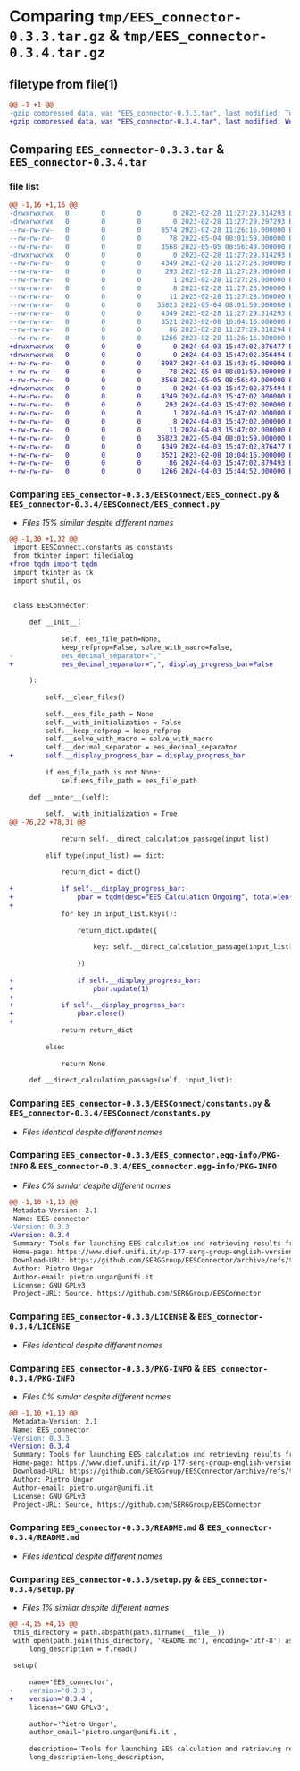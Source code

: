 # Comparing `tmp/EES_connector-0.3.3.tar.gz` & `tmp/EES_connector-0.3.4.tar.gz`

## filetype from file(1)

```diff
@@ -1 +1 @@
-gzip compressed data, was "EES_connector-0.3.3.tar", last modified: Tue Feb 28 11:27:29 2023, max compression
+gzip compressed data, was "EES_connector-0.3.4.tar", last modified: Wed Apr  3 15:47:02 2024, max compression
```

## Comparing `EES_connector-0.3.3.tar` & `EES_connector-0.3.4.tar`

### file list

```diff
@@ -1,16 +1,16 @@
-drwxrwxrwx   0        0        0        0 2023-02-28 11:27:29.314293 EES_connector-0.3.3/
-drwxrwxrwx   0        0        0        0 2023-02-28 11:27:29.297293 EES_connector-0.3.3/EESConnect/
--rw-rw-rw-   0        0        0     8574 2023-02-28 11:26:16.000000 EES_connector-0.3.3/EESConnect/EES_connect.py
--rw-rw-rw-   0        0        0       78 2022-05-04 08:01:59.000000 EES_connector-0.3.3/EESConnect/__init__.py
--rw-rw-rw-   0        0        0     3568 2022-05-05 08:56:49.000000 EES_connector-0.3.3/EESConnect/constants.py
-drwxrwxrwx   0        0        0        0 2023-02-28 11:27:29.314293 EES_connector-0.3.3/EES_connector.egg-info/
--rw-rw-rw-   0        0        0     4349 2023-02-28 11:27:28.000000 EES_connector-0.3.3/EES_connector.egg-info/PKG-INFO
--rw-rw-rw-   0        0        0      293 2023-02-28 11:27:29.000000 EES_connector-0.3.3/EES_connector.egg-info/SOURCES.txt
--rw-rw-rw-   0        0        0        1 2023-02-28 11:27:28.000000 EES_connector-0.3.3/EES_connector.egg-info/dependency_links.txt
--rw-rw-rw-   0        0        0        8 2023-02-28 11:27:28.000000 EES_connector-0.3.3/EES_connector.egg-info/requires.txt
--rw-rw-rw-   0        0        0       11 2023-02-28 11:27:28.000000 EES_connector-0.3.3/EES_connector.egg-info/top_level.txt
--rw-rw-rw-   0        0        0    35823 2022-05-04 08:01:59.000000 EES_connector-0.3.3/LICENSE
--rw-rw-rw-   0        0        0     4349 2023-02-28 11:27:29.314293 EES_connector-0.3.3/PKG-INFO
--rw-rw-rw-   0        0        0     3521 2023-02-08 10:04:16.000000 EES_connector-0.3.3/README.md
--rw-rw-rw-   0        0        0       86 2023-02-28 11:27:29.318294 EES_connector-0.3.3/setup.cfg
--rw-rw-rw-   0        0        0     1266 2023-02-28 11:26:16.000000 EES_connector-0.3.3/setup.py
+drwxrwxrwx   0        0        0        0 2024-04-03 15:47:02.876477 EES_connector-0.3.4/
+drwxrwxrwx   0        0        0        0 2024-04-03 15:47:02.856494 EES_connector-0.3.4/EESConnect/
+-rw-rw-rw-   0        0        0     8987 2024-04-03 15:43:45.000000 EES_connector-0.3.4/EESConnect/EES_connect.py
+-rw-rw-rw-   0        0        0       78 2022-05-04 08:01:59.000000 EES_connector-0.3.4/EESConnect/__init__.py
+-rw-rw-rw-   0        0        0     3568 2022-05-05 08:56:49.000000 EES_connector-0.3.4/EESConnect/constants.py
+drwxrwxrwx   0        0        0        0 2024-04-03 15:47:02.875494 EES_connector-0.3.4/EES_connector.egg-info/
+-rw-rw-rw-   0        0        0     4349 2024-04-03 15:47:02.000000 EES_connector-0.3.4/EES_connector.egg-info/PKG-INFO
+-rw-rw-rw-   0        0        0      293 2024-04-03 15:47:02.000000 EES_connector-0.3.4/EES_connector.egg-info/SOURCES.txt
+-rw-rw-rw-   0        0        0        1 2024-04-03 15:47:02.000000 EES_connector-0.3.4/EES_connector.egg-info/dependency_links.txt
+-rw-rw-rw-   0        0        0        8 2024-04-03 15:47:02.000000 EES_connector-0.3.4/EES_connector.egg-info/requires.txt
+-rw-rw-rw-   0        0        0       11 2024-04-03 15:47:02.000000 EES_connector-0.3.4/EES_connector.egg-info/top_level.txt
+-rw-rw-rw-   0        0        0    35823 2022-05-04 08:01:59.000000 EES_connector-0.3.4/LICENSE
+-rw-rw-rw-   0        0        0     4349 2024-04-03 15:47:02.876477 EES_connector-0.3.4/PKG-INFO
+-rw-rw-rw-   0        0        0     3521 2023-02-08 10:04:16.000000 EES_connector-0.3.4/README.md
+-rw-rw-rw-   0        0        0       86 2024-04-03 15:47:02.879493 EES_connector-0.3.4/setup.cfg
+-rw-rw-rw-   0        0        0     1266 2024-04-03 15:44:52.000000 EES_connector-0.3.4/setup.py
```

### Comparing `EES_connector-0.3.3/EESConnect/EES_connect.py` & `EES_connector-0.3.4/EESConnect/EES_connect.py`

 * *Files 15% similar despite different names*

```diff
@@ -1,30 +1,32 @@
 import EESConnect.constants as constants
 from tkinter import filedialog
+from tqdm import tqdm
 import tkinter as tk
 import shutil, os
 
 
 class EESConnector:
 
     def __init__(
 
             self, ees_file_path=None,
             keep_refprop=False, solve_with_macro=False,
-            ees_decimal_separator=","
+            ees_decimal_separator=",", display_progress_bar=False
 
     ):
 
         self.__clear_files()
 
         self.__ees_file_path = None
         self.__with_initialization = False
         self.__keep_refprop = keep_refprop
         self.__solve_with_macro = solve_with_macro
         self.__decimal_separator = ees_decimal_separator
+        self.__display_progress_bar = display_progress_bar
 
         if ees_file_path is not None:
             self.ees_file_path = ees_file_path
 
     def __enter__(self):
 
         self.__with_initialization = True
@@ -76,22 +78,31 @@
 
             return self.__direct_calculation_passage(input_list)
 
         elif type(input_list) == dict:
 
             return_dict = dict()
 
+            if self.__display_progress_bar:
+                pbar = tqdm(desc="EES Calculation Ongoing", total=len(input_list.keys()))
+
             for key in input_list.keys():
 
                 return_dict.update({
 
                     key: self.__direct_calculation_passage(input_list[key])
 
                 })
 
+                if self.__display_progress_bar:
+                    pbar.update(1)
+
+            if self.__display_progress_bar:
+                pbar.close()
+
             return return_dict
 
         else:
 
             return None
 
     def __direct_calculation_passage(self, input_list):
```

### Comparing `EES_connector-0.3.3/EESConnect/constants.py` & `EES_connector-0.3.4/EESConnect/constants.py`

 * *Files identical despite different names*

### Comparing `EES_connector-0.3.3/EES_connector.egg-info/PKG-INFO` & `EES_connector-0.3.4/EES_connector.egg-info/PKG-INFO`

 * *Files 0% similar despite different names*

```diff
@@ -1,10 +1,10 @@
 Metadata-Version: 2.1
 Name: EES-connector
-Version: 0.3.3
+Version: 0.3.4
 Summary: Tools for launching EES calculation and retrieving results from python
 Home-page: https://www.dief.unifi.it/vp-177-serg-group-english-version.html
 Download-URL: https://github.com/SERGGroup/EESConnector/archive/refs/tags/0.2.5.tar.gz
 Author: Pietro Ungar
 Author-email: pietro.ungar@unifi.it
 License: GNU GPLv3
 Project-URL: Source, https://github.com/SERGGroup/EESConnector
```

### Comparing `EES_connector-0.3.3/LICENSE` & `EES_connector-0.3.4/LICENSE`

 * *Files identical despite different names*

### Comparing `EES_connector-0.3.3/PKG-INFO` & `EES_connector-0.3.4/PKG-INFO`

 * *Files 0% similar despite different names*

```diff
@@ -1,10 +1,10 @@
 Metadata-Version: 2.1
 Name: EES_connector
-Version: 0.3.3
+Version: 0.3.4
 Summary: Tools for launching EES calculation and retrieving results from python
 Home-page: https://www.dief.unifi.it/vp-177-serg-group-english-version.html
 Download-URL: https://github.com/SERGGroup/EESConnector/archive/refs/tags/0.2.5.tar.gz
 Author: Pietro Ungar
 Author-email: pietro.ungar@unifi.it
 License: GNU GPLv3
 Project-URL: Source, https://github.com/SERGGroup/EESConnector
```

### Comparing `EES_connector-0.3.3/README.md` & `EES_connector-0.3.4/README.md`

 * *Files identical despite different names*

### Comparing `EES_connector-0.3.3/setup.py` & `EES_connector-0.3.4/setup.py`

 * *Files 1% similar despite different names*

```diff
@@ -4,15 +4,15 @@
 this_directory = path.abspath(path.dirname(__file__))
 with open(path.join(this_directory, 'README.md'), encoding='utf-8') as f:
     long_description = f.read()
 
 setup(
 
     name='EES_connector',
-    version='0.3.3',
+    version='0.3.4',
     license='GNU GPLv3',
 
     author='Pietro Ungar',
     author_email='pietro.ungar@unifi.it',
 
     description='Tools for launching EES calculation and retrieving results from python',
     long_description=long_description,
```

